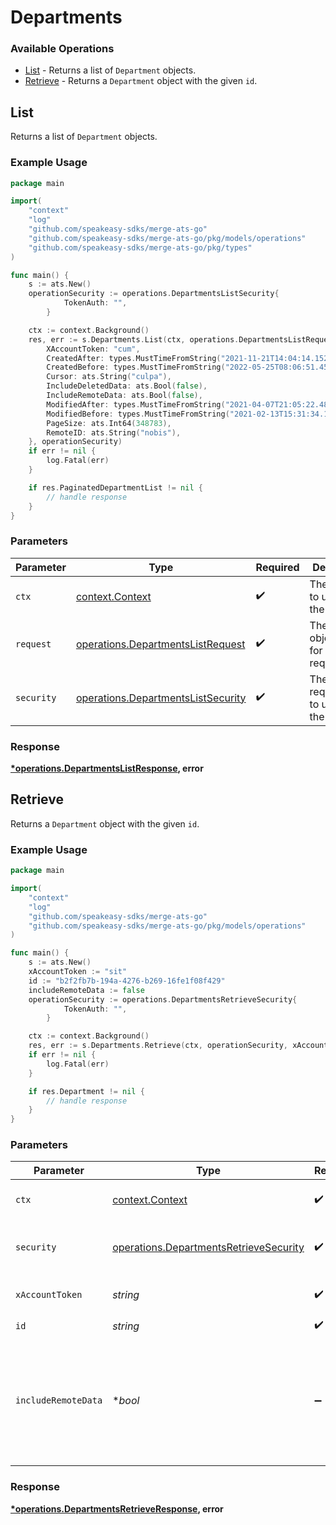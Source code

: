 # Departments

### Available Operations

* [List](#list) - Returns a list of `Department` objects.
* [Retrieve](#retrieve) - Returns a `Department` object with the given `id`.

## List

Returns a list of `Department` objects.

### Example Usage

```go
package main

import(
	"context"
	"log"
	"github.com/speakeasy-sdks/merge-ats-go"
	"github.com/speakeasy-sdks/merge-ats-go/pkg/models/operations"
	"github.com/speakeasy-sdks/merge-ats-go/pkg/types"
)

func main() {
    s := ats.New()
    operationSecurity := operations.DepartmentsListSecurity{
            TokenAuth: "",
        }

    ctx := context.Background()
    res, err := s.Departments.List(ctx, operations.DepartmentsListRequest{
        XAccountToken: "cum",
        CreatedAfter: types.MustTimeFromString("2021-11-21T14:04:14.152Z"),
        CreatedBefore: types.MustTimeFromString("2022-05-25T08:06:51.452Z"),
        Cursor: ats.String("culpa"),
        IncludeDeletedData: ats.Bool(false),
        IncludeRemoteData: ats.Bool(false),
        ModifiedAfter: types.MustTimeFromString("2021-04-07T21:05:22.480Z"),
        ModifiedBefore: types.MustTimeFromString("2021-02-13T15:31:34.151Z"),
        PageSize: ats.Int64(348783),
        RemoteID: ats.String("nobis"),
    }, operationSecurity)
    if err != nil {
        log.Fatal(err)
    }

    if res.PaginatedDepartmentList != nil {
        // handle response
    }
}
```

### Parameters

| Parameter                                                                                | Type                                                                                     | Required                                                                                 | Description                                                                              |
| ---------------------------------------------------------------------------------------- | ---------------------------------------------------------------------------------------- | ---------------------------------------------------------------------------------------- | ---------------------------------------------------------------------------------------- |
| `ctx`                                                                                    | [context.Context](https://pkg.go.dev/context#Context)                                    | :heavy_check_mark:                                                                       | The context to use for the request.                                                      |
| `request`                                                                                | [operations.DepartmentsListRequest](../../models/operations/departmentslistrequest.md)   | :heavy_check_mark:                                                                       | The request object to use for the request.                                               |
| `security`                                                                               | [operations.DepartmentsListSecurity](../../models/operations/departmentslistsecurity.md) | :heavy_check_mark:                                                                       | The security requirements to use for the request.                                        |


### Response

**[*operations.DepartmentsListResponse](../../models/operations/departmentslistresponse.md), error**


## Retrieve

Returns a `Department` object with the given `id`.

### Example Usage

```go
package main

import(
	"context"
	"log"
	"github.com/speakeasy-sdks/merge-ats-go"
	"github.com/speakeasy-sdks/merge-ats-go/pkg/models/operations"
)

func main() {
    s := ats.New()
    xAccountToken := "sit"
    id := "b2f2fb7b-194a-4276-b269-16fe1f08f429"
    includeRemoteData := false
    operationSecurity := operations.DepartmentsRetrieveSecurity{
            TokenAuth: "",
        }

    ctx := context.Background()
    res, err := s.Departments.Retrieve(ctx, operationSecurity, xAccountToken, id, includeRemoteData)
    if err != nil {
        log.Fatal(err)
    }

    if res.Department != nil {
        // handle response
    }
}
```

### Parameters

| Parameter                                                                                        | Type                                                                                             | Required                                                                                         | Description                                                                                      |
| ------------------------------------------------------------------------------------------------ | ------------------------------------------------------------------------------------------------ | ------------------------------------------------------------------------------------------------ | ------------------------------------------------------------------------------------------------ |
| `ctx`                                                                                            | [context.Context](https://pkg.go.dev/context#Context)                                            | :heavy_check_mark:                                                                               | The context to use for the request.                                                              |
| `security`                                                                                       | [operations.DepartmentsRetrieveSecurity](../../models/operations/departmentsretrievesecurity.md) | :heavy_check_mark:                                                                               | The security requirements to use for the request.                                                |
| `xAccountToken`                                                                                  | *string*                                                                                         | :heavy_check_mark:                                                                               | Token identifying the end user.                                                                  |
| `id`                                                                                             | *string*                                                                                         | :heavy_check_mark:                                                                               | N/A                                                                                              |
| `includeRemoteData`                                                                              | **bool*                                                                                          | :heavy_minus_sign:                                                                               | Whether to include the original data Merge fetched from the third-party to produce these models. |


### Response

**[*operations.DepartmentsRetrieveResponse](../../models/operations/departmentsretrieveresponse.md), error**

